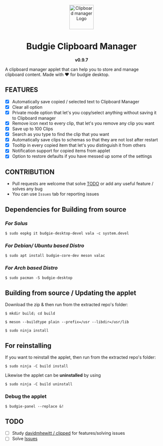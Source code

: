<p align="center"><a href="#budgie-clipboard-manager"><img src="https://raw.githubusercontent.com/prateekmedia/budgie-clipboard-applet/main/icons/clipmgr.png" height=80px alt="Clipboard manager Logo"/></a></p>
<h1 align="center">Budgie Clipboard Manager</h1>
<p align="center"><b>v0.9.7</b></p>

A clipboard manager applet that can help you to store and manage clipboard content. Made with ♥️ for budgie desktop.


## FEATURES
- [x] Automatically save copied / selected text to Clipboard Manager
- [x] Clear all option
- [x] Private mode option that let's you copy/select anything without saving it to Clipboard manager
- [x] Remove icon next to every clip, that let's you remove any clip you  want
- [x] Save up to 100 Clips
- [x] Search as you type to find the clip that you want
- [x] Automatically save clips to schemas so that they are not lost after restart
- [x] Tooltip in every copied item that let's you distinguish it from others
- [x] Notification support for copied items from applet
- [x] Option to restore defaults if you have messed up some of the settings

## CONTRIBUTION
-  Pull requests are welcome that solve [TODO](#todo) or add any useful feature / solves any bug
-  You can use `Issues` tab for reporting issues
  
## Dependencies for Building from source

### *For Solus* 

```
$ sudo eopkg it budgie-desktop-devel vala -c system.devel
```

### *For Debian/ Ubuntu based Distro* 

```
$ sudo apt install budgie-core-dev meson valac
```

### *For Arch based Distro*
```
$ sudo pacman -S budgie-desktop
```

## Building from source / Updating the applet
Download the zip & then run from the extracted repo's folder:

```
$ mkdir build; cd build
```

```
$ meson --buildtype plain --prefix=/usr --libdir=/usr/lib
```

```
$ sudo ninja install
```

## For reinstalling
If you want to reinstall the applet, then run from the extracted repo's folder:

```
$ sudo ninja -C build install
```
Likewise the applet can be **uninstalled** by using 
```
$ sudo ninja -C build uninstall
```

### Debug the applet
```
$ budgie-panel --replace &!
```

## TODO
- [ ] Study [davidmhewitt / clipped](https://github.com/davidmhewitt/clipped) for features/solving issues
- [ ] Solve [Issues](https://github.com/prateekmedia/budgie-clipboard-applet/issues)
